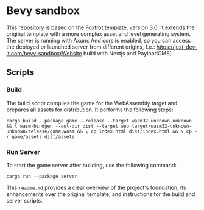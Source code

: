 # Bevy sandbox

This repository is based on the [Foxtrot](https://github.com/janhohenheim/foxtrot) template, version 3.0. It extends the original template with a more complex asset and level generating system. The server is running with Axum. And cors is enabled, so you can access the deployed or launched server from different origins, f.e.: https://just-dev-it.com/bevy-sandbox(Website build with Nextjs and PayloadCMS)

## Scripts

### Build

The build script compiles the game for the WebAssembly target and prepares all assets for distribution. It performs the following steps:

`
cargo build --package game --release --target wasm32-unknown-unknown && \
		wasm-bindgen --out-dir dist --target web target/wasm32-unknown-unknown/release/game.wasm && \
		cp index.html dist/index.html && \
		cp -r game/assets dist/assets
`


### Run Server

To start the game server after building, use the following command:

`
    cargo run --package server
`


This `readme.md` provides a clear overview of the project's foundation, its enhancements over the original template, and instructions for the build and server scripts.